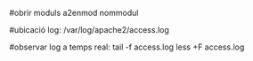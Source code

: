 #obrir moduls
a2enmod nommodul

#ubicació log:
/var/log/apache2/access.log

#observar log a temps real:
tail -f access.log
less +F access.log
